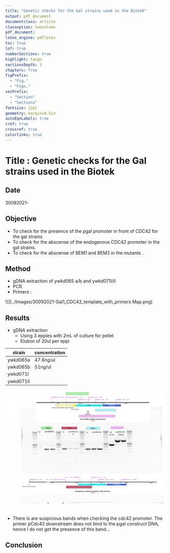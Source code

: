 ```yaml
---
title: "Genetic checks for the Gal strains used in the Biotek"
output: pdf_document
documentclass: article
classoption: twocolumn
pdf_document:
latex_engine: pdflatex
toc: true
lof: true
numberSections: true
highlight: tango
sectionsDepth: 3
chapters: True
figPrefix:
  - "Fig."
  - "Figs."
secPrefix:
  - "Section"
  - "Sections"
fontsize: 12pt
geometry: margin=0.5in
autoEqnLabels: true
cref: true
crossref: true
colorlinks: true
---
```


# Title : Genetic checks for the Gal strains used in the Biotek

## Date

30092021-

## Objective

- To check for the presence of the pgal promoter in front of CDC42 for the gal strains 
- To check for the abscense of the endogenous CDC42 promoter in the gal strains. 
- To check for the abscense of BEM1 and BEM3 in the mutants . 


## Method

- gDNA extraction of ywkd065 a/b and ywkd071I/II
- PCR 
- Primers : 

![](../Images/30092021-Gal1_CDC42_template_with_primers Map.png)



## Results

- gDNA extraction
    - Using 3 eppies with 2mL of culture for pellet 
    - Elution of 20ul per eppi

| strain    | concentration |
|-----------|---------------|
| ywkd065a  | 47.6ng/ul     |
| ywkd065b  | 51ng/ul       |
| ywkd071I  |               |
| ywkd071II |               |


![](../Images/01102021-ywkd065-control-for-pgal-cdc42-sfGFP.png)

- There is are suspicious bands when checking the cdc42 promoter. The primer pCdc42 downstream does not bind to the pgal construct DNA, hence I do not get the presence of this band...

## Conclusion
